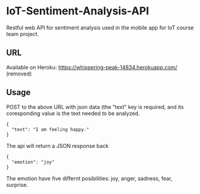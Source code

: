 # IoT-Sentiment-Analysis-API
Restful web API for sentiment analysis used in the mobile app for IoT course team project.

## URL
Available on Heroku: https://whispering-peak-14834.herokuapp.com/ (removed)

## Usage
POST to the above URL with json data (the "text" key is required, and its coresponding value is the text needed to be analyzed.
```
{
  "text": "I am feeling happy."
}
```

The api will return a JSON response back
```
{
  "emotion": "joy"
}
```
The emotion have five differnt posibilities: joy, anger, sadness, fear, surprise.

